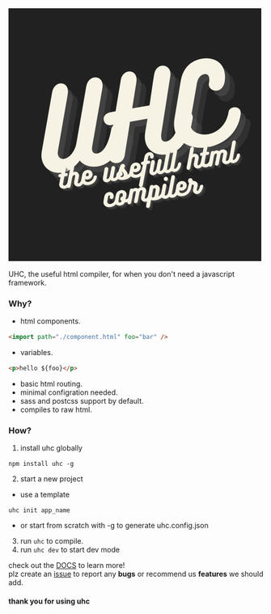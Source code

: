 <img src="./icon.png" alt="UTC icon"/>

UHC, the useful html compiler, for when you don't need a javascript framework.

### Why?

- html components.

```html
<import path="./component.html" foo="bar" />
```

- variables.

```html
<p>hello ${foo}</p>
```

- basic html routing.
- minimal configration needed.
- sass and postcss support by default.
- compiles to raw html.

### How?

1. install uhc globally

```
npm install uhc -g
```

2. start a new project

- use a template

```
uhc init app_name
```

- or start from scratch with -g to generate uhc.config.json

3. run `uhc` to compile.
4. run `uhc dev` to start dev mode

check out the [DOCS](https://uhcjs.netlify.app/docs.html) to learn more! <br>
plz create an [issue](https://github.com/AyushmanTripathy/uhc/issues) to report any **bugs** or recommend us **features** we should add.

#### thank you for using uhc
